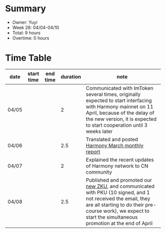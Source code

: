 # Summary
* Owner: Yuyi
* Week 28: 04/04-04/10
* Total: 9 hours
* Overtime: 0 hours

# Time Table
| date  | start time  | end time | duration  |  note |
|---|---|---|---|---|
| 04/05 |   |   | 2 |  Communicated with ImToken several times, originally expected to start interfacing with Harmony mainnet on 11 April, because of the delay of the new version, it is expected to start cooperation until 3 weeks later  |
| 04/06 |   |   | 2.5 | Translated and posted [Harmony March monthly report](https://mp.weixin.qq.com/s/kqiqOm7dtte63_HeSEGkJg) |
| 04/07 |   |   | 2 | Explained the recent updates of Harmony network to CN community |
| 04/08 |   |   | 2.5 | Published and promoted our [new ZKU](https://mp.weixin.qq.com/s/gK9v0BCyPu3NbMxsFHpTUg), and communicated with PKU (10 signed, and 1 not received the email, they are all starting to do their pre-course work), we expect to start the simultaneous promotion at the end of April |
